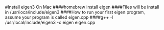 #Install eigen3 On Mac
####homebrew install eigen
####Files will be install in /usr/loca/include/eigen3
####How to run your first eigen program, assume your program is called eigen.cpp
####g++ -I /usr/local/include/eigen3 -o eigen eigen.cpp
